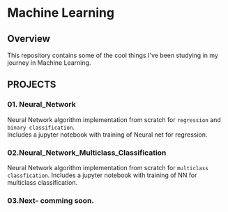 # Machine Learning 

## Overview
This repository contains some of the cool things I've been studying in my journey in Machine Learning.


## PROJECTS
### 01. Neural_Network
Neural Network algorithm implementation from scratch for `regression` and `binary classification`.<br>
Includes a jupyter notebook with training of Neural net for regression.

### 02.Neural_Network_Multiclass_Classification
Neural Network algorithm implementation from scratch for `multiclass classfication`.
Includes a jupyter notebook with training of NN for multiclass classification.

### 03.Next- comming soon.
